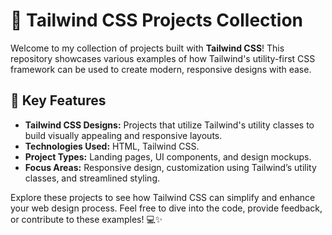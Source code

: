 # 🎨 Tailwind CSS Projects Collection

Welcome to my collection of projects built with **Tailwind CSS**! This repository showcases various examples of how Tailwind's utility-first CSS framework can be used to create modern, responsive designs with ease.

## 🚀 Key Features

- **Tailwind CSS Designs:** Projects that utilize Tailwind's utility classes to build visually appealing and responsive layouts.
- **Technologies Used:** HTML, Tailwind CSS.
- **Project Types:** Landing pages, UI components, and design mockups.
- **Focus Areas:** Responsive design, customization using Tailwind’s utility classes, and streamlined styling.

Explore these projects to see how Tailwind CSS can simplify and enhance your web design process. Feel free to dive into the code, provide feedback, or contribute to these examples! 💻✨
